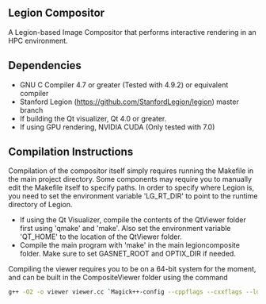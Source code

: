 ## Legion Compositor
A Legion-based Image Compositor that performs interactive rendering in an HPC environment.

## Dependencies
 * GNU C Compiler 4.7 or greater (Tested with 4.9.2) or equivalent compiler
 * Stanford Legion (https://github.com/StanfordLegion/legion) master branch
 * If building the Qt visualizer, Qt 4.0 or greater.
 * If using GPU rendering, NVIDIA CUDA (Only tested with 7.0)

## Compilation Instructions
Compilation of the compositor itself simply requires running the Makefile in the main project directory. Some components may require you to manually edit the Makefile itself to specify paths.
In order to specify where Legion is, you need to set the environment variable 'LG_RT_DIR' to point to the runtime directory of Legion.

 * If using the Qt Visualizer, compile the contents of the QtViewer folder first using 'qmake' and 'make'. Also set the environment variable 'QT_HOME' to the location of the QtViewer folder.
 * Compile the main program with 'make' in the main legioncomposite folder. Make sure to set GASNET_ROOT and OPTIX_DIR if needed.

Compiling the viewer requires you to be on a 64-bit system for the moment, and can be built in the CompositeViewer folder using the command
```bash
g++ -O2 -o viewer viewer.cc `Magick++-config --cppflags --cxxflags --ldflags --libs`
```
